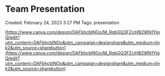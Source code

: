 # Team Presentation

Created: February 24, 2023 3:27 PM
Tags: presentation

[https://www.canva.com/design/DAFbhcblNOo/M_RgbGQ3FZciHB2WN1YiqQ/edit?utm_content=DAFbhcblNOo&utm_campaign=designshare&utm_medium=link2&utm_source=sharebutton](https://www.canva.com/design/DAFbhcblNOo/M_RgbGQ3FZciHB2WN1YiqQ/edit?utm_content=DAFbhcblNOo&utm_campaign=designshare&utm_medium=link2&utm_source=sharebutton)